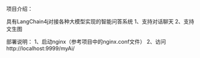 项目介绍：

具有LangChain4j对接各种大模型实现的智能问答系统
1、支持对话聊天
2、支持文生图

部署说明：
1、启动nginx（参考项目中的nginx.conf文件）
2、访问http://localhost:9999/myAi/

